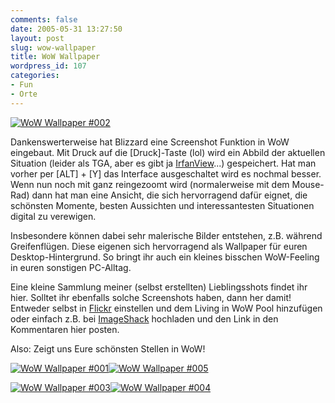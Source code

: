 ```yaml
---
comments: false
date: 2005-05-31 13:27:50
layout: post
slug: wow-wallpaper
title: WoW Wallpaper
wordpress_id: 107
categories:
- Fun
- Orte
---
```


[![WoW Wallpaper #002](http://photos14.flickr.com/16607912_886b9f42af.jpg)](http://www.flickr.com/photos/walsweer/16607912/)

Dankenswerterweise hat Blizzard eine Screenshot Funktion in WoW eingebaut. Mit Druck auf die [Druck]-Taste (lol) wird ein Abbild der aktuellen Situation (leider als TGA, aber es gibt ja [IrfanView](http://www.irfanview.de/)...) gespeichert. Hat man vorher per [ALT] + [Y] das Interface ausgeschaltet wird es nochmal besser. Wenn nun noch mit ganz reingezoomt wird (normalerweise mit dem Mouse-Rad) dann hat man eine Ansicht, die sich hervorragend dafür eignet, die schönsten Momente, besten Aussichten und interessantesten Situationen digital zu verewigen.

Insbesondere können dabei sehr malerische Bilder entstehen, z.B. während Greifenflügen. Diese eigenen sich hervorragend als Wallpaper für euren Desktop-Hintergrund. So bringt ihr auch ein kleines bisschen WoW-Feeling in euren sonstigen PC-Alltag.

Eine kleine Sammlung meiner (selbst erstellten) Lieblingsshots findet ihr hier. Solltet ihr ebenfalls solche Screenshots haben, dann her damit! Entweder selbst in [Flickr](http://flickr.com/) einstellen und dem Living in WoW Pool hinzufügen oder einfach z.B. bei [ImageShack](http://www.imageshack.us/) hochladen und den Link in den Kommentaren hier posten.

Also: Zeigt uns Eure schönsten Stellen in WoW!

[![WoW Wallpaper #001](http://photos12.flickr.com/16607907_ad143efbe9_m.jpg)](http://www.flickr.com/photos/walsweer/16607907/)[![WoW Wallpaper #005](http://photos13.flickr.com/16607923_e4cbb68317_m.jpg)](http://www.flickr.com/photos/walsweer/16607923/)  


[![WoW Wallpaper #003](http://photos11.flickr.com/16607914_0673a8d8ac_m.jpg)](http://www.flickr.com/photos/walsweer/16607914/)[![WoW Wallpaper #004](http://photos11.flickr.com/16607917_577f5eb350_m.jpg)](http://www.flickr.com/photos/walsweer/16607917/)  

